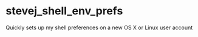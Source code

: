 stevej_shell_env_prefs
======================

Quickly sets up my shell preferences on a new OS X or Linux user account

